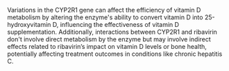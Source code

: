 Variations in the CYP2R1 gene can affect the efficiency of vitamin D metabolism by altering the enzyme's ability to convert vitamin D into 25-hydroxyvitamin D, influencing the effectiveness of vitamin D supplementation. Additionally, interactions between CYP2R1 and ribavirin don't involve direct metabolism by the enzyme but may involve indirect effects related to ribavirin’s impact on vitamin D levels or bone health, potentially affecting treatment outcomes in conditions like chronic hepatitis C.